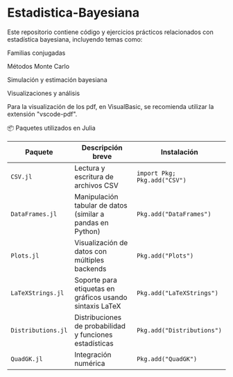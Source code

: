 # Estadistica-Bayesiana
Este repositorio contiene código y ejercicios prácticos relacionados con estadística bayesiana, incluyendo temas como:

Familias conjugadas

Métodos Monte Carlo

Simulación y estimación bayesiana

Visualizaciones y análisis

Para la visualización de los pdf, en VisualBasic, se recomienda utilizar la extensión "vscode-pdf".

📦 Paquetes utilizados en Julia

| Paquete            | Descripción breve                                             | Instalación                  |
| ------------------ | ------------------------------------------------------------- | ---------------------------- |
| `CSV.jl`           | Lectura y escritura de archivos CSV                           | `import Pkg; Pkg.add("CSV")` |
| `DataFrames.jl`    | Manipulación tabular de datos (similar a pandas en Python)    | `Pkg.add("DataFrames")`      |
| `Plots.jl`         | Visualización de datos con múltiples backends                 | `Pkg.add("Plots")`           |
| `LaTeXStrings.jl`  | Soporte para etiquetas en gráficos usando sintaxis LaTeX      | `Pkg.add("LaTeXStrings")`    |
| `Distributions.jl` | Distribuciones de probabilidad y funciones estadísticas       | `Pkg.add("Distributions")`   |
| `QuadGK.jl`        | Integración numérica  | `Pkg.add("QuadGK")`          |

